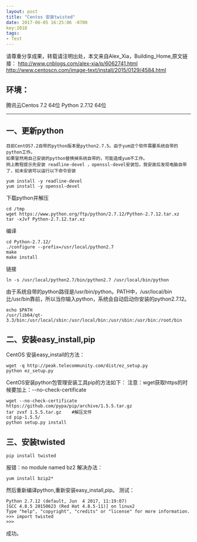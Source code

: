 ```yaml
---
layout: post
title: "Centos 安装twisted"
date: 2017-06-05 16:25:06 -0700
key:2018
tags:
- Test
---
```


请尊重分享成果，转载请注明出处，本文来自Alex_Xia，Building_Home,原文链接：
	http://www.cnblogs.com/alex-xia/p/6062741.html
	http://www.centoscn.com/image-text/install/2015/0129/4584.html

环境：
---
腾讯云Centos 7.2 64位
Python 2.7.12 64位

----------

一、更新python
----------
	目前CentOS7.2自带的python版本是python2.7.5。由于yum这个软件需要系统自带的python工作。
	如果冒然用自己安装的python替换掉系统自带的，可能造成yum不工作。
	网上教程提示先安装 readline-devel ，openssl-devel安装包，我安装后发现电脑自带了，如未安装可以运行以下命令安装
	
```
yum install -y readline-devel
yum install -y openssl-devel
```
下载python并解压

```
cd /tmp
wget https://www.python.org/ftp/python/2.7.12/Python-2.7.12.tar.xz
tar -xJvf Python-2.7.12.tar.xz
```
编译

```
cd Python-2.7.12/
./configure --prefix=/usr/local/python2.7
make
make install
```
链接

```
ln -s /usr/local/python2.7/bin/python2.7 /usr/local/bin/python
```
由于系统自带的python路径是/usr/bin/python。PATH中，/usr/local/bin比/usr/bin靠前，所以当你输入python，系统会自动启动你安装的python2.7.12。

```
echo $PATH
/usr/lib64/qt-3.3/bin:/usr/local/sbin:/usr/local/bin:/usr/sbin:/usr/bin:/root/bin
```

二、安装easy_install,pip
--------------------

CentOS 安装easy_install的方法：
	

```
wget -q http://peak.telecommunity.com/dist/ez_setup.py
python ez_setup.py
```
CentOS安装python包管理安装工具pip的方法如下：
注意：wget获取https的时候要加上：--no-check-certificate
```
wget --no-check-certificate https://github.com/pypa/pip/archive/1.5.5.tar.gz
tar zvxf 1.5.5.tar.gz    #解压文件
cd pip-1.5.5/
python setup.py install
```

三、安装twisted
-----------

```
pip install twisted 
```
报错：no module named bz2
解决办法：
	

```
yum install bzip2*
```
然后重新编译python,重新安装easy_install,pip。
测试：
```
Python 2.7.12 (default, Jun  4 2017, 11:19:07)
[GCC 4.8.5 20150623 (Red Hat 4.8.5-11)] on linux2
Type "help", "copyright", "credits" or "license" for more information.
>>> import twisted
>>>

```
成功。
